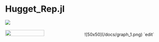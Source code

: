 # Hugget_Rep.jl

[![](https://img.shields.io/badge/docs-dev-blue.svg)](https://fgerding.github.io/Huggett_replicate.jl/dev/)

<img src="https://github.com/FGerding/Huggett_replicate.jl/docs/graph_1.png" width=50% height=50%>
![50x50](/docs/graph_1.png)
`edit`
